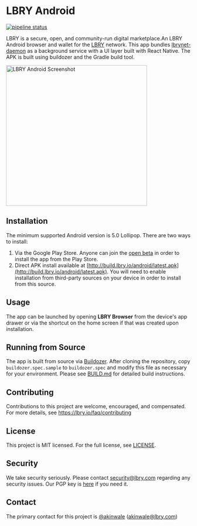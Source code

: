 # LBRY Android
[![pipeline status](https://ci.lbry.tech/lbry/lbry-android/badges/master/pipeline.svg)](https://ci.lbry.tech/lbry/lbry-android/commits/master)

LBRY is a secure, open, and community-run digital marketplace.An LBRY Android browser and wallet for the [LBRY](https://lbry.com) network. This app bundles [lbrynet-daemon](https://github.com/lbryio/lbry) as a background service with a UI layer built with React Native. The APK is built using buildozer and the Gradle build tool.

<img src="https://spee.ch/8/lbry-android.png" alt="LBRY Android Screenshot" width="384px" />

## Installation
The minimum supported Android version is 5.0 Lollipop. There are two ways to install:

1. Via the Google Play Store. Anyone can join the [open beta](https://play.google.com/apps/testing/io.lbry.browser) in order to install the app from the Play Store.
1. Direct APK install available at [http://build.lbry.io/android/latest.apk](http://build.lbry.io/android/latest.apk). You will need to enable installation from third-party sources on your device in order to install from this source.

## Usage
The app can be launched by opening **LBRY Browser** from the device's app drawer or via the shortcut on the home screen if that was created upon installation.

## Running from Source
The app is built from source via [Buildozer](https://github.com/kivy/buildozer). After cloning the repository, copy `buildozer.spec.sample` to `buildozer.spec` and modify this file as necessary for your environment. Please see [BUILD.md](BUILD.md) for detailed build instructions.

## Contributing
Contributions to this project are welcome, encouraged, and compensated. For more details, see https://lbry.io/faq/contributing

## License
This project is MIT licensed. For the full license, see [LICENSE](LICENSE).

## Security
We take security seriously. Please contact security@lbry.com regarding any security issues. Our PGP key is [here](https://keybase.io/lbry/key.asc) if you need it.

## Contact
The primary contact for this project is [@akinwale](https://github.com/akinwale) (akinwale@lbry.com)
